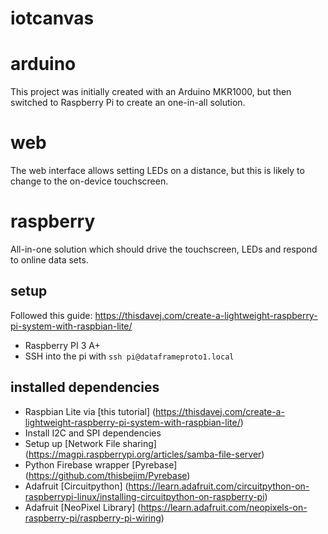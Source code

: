 # iotcanvas

# arduino

This project was initially created with an Arduino MKR1000, but then switched to Raspberry Pi to create an one-in-all solution.

# web

The web interface allows setting LEDs on a distance, but this is likely to change to the on-device touchscreen.

# raspberry

All-in-one solution which should drive the touchscreen, LEDs and respond to online data sets.

## setup

Followed this guide: https://thisdavej.com/create-a-lightweight-raspberry-pi-system-with-raspbian-lite/

- Raspberry PI 3 A+
- SSH into the pi with `ssh pi@dataframeproto1.local`


## installed dependencies

- Raspbian Lite via [this tutorial] (https://thisdavej.com/create-a-lightweight-raspberry-pi-system-with-raspbian-lite/)
- Install I2C and SPI dependencies
- Setup up [Network File sharing] (https://magpi.raspberrypi.org/articles/samba-file-server)
- Python Firebase wrapper [Pyrebase] (https://github.com/thisbejim/Pyrebase)
- Adafruit [Circuitpython] (https://learn.adafruit.com/circuitpython-on-raspberrypi-linux/installing-circuitpython-on-raspberry-pi)
- Adafruit [NeoPixel Library] (https://learn.adafruit.com/neopixels-on-raspberry-pi/raspberry-pi-wiring)
